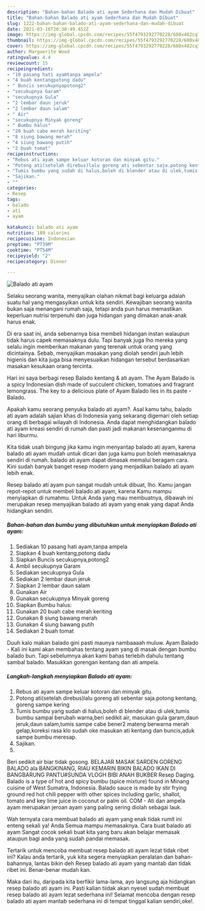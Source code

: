 ```yaml
---
description: "Bahan-bahan Balado ati ayam Sederhana dan Mudah Dibuat"
title: "Bahan-bahan Balado ati ayam Sederhana dan Mudah Dibuat"
slug: 1222-bahan-bahan-balado-ati-ayam-sederhana-dan-mudah-dibuat
date: 2021-03-16T20:30:49.452Z
image: https://img-global.cpcdn.com/recipes/55f4793292770228/680x482cq70/balado-ati-ayam-foto-resep-utama.jpg
thumbnail: https://img-global.cpcdn.com/recipes/55f4793292770228/680x482cq70/balado-ati-ayam-foto-resep-utama.jpg
cover: https://img-global.cpcdn.com/recipes/55f4793292770228/680x482cq70/balado-ati-ayam-foto-resep-utama.jpg
author: Marguerite Wood
ratingvalue: 4.4
reviewcount: 15
recipeingredient:
- "10 pasang hati ayamtanpa ampela"
- "4 buah kentangpotong dadu"
- " Buncis secukupnyapotong2"
- "secukupnya Garam"
- "secukupnya Gula"
- "2 lembar daun jeruk"
- "2 lembar daun salam"
- " Air"
- "secukupnya Minyak goreng"
- " Bumbu halus"
- "20 buah cabe merah keriting"
- "8 siung bawang merah"
- "4 siung bawang putih"
- "2 buah tomat"
recipeinstructions:
- "Rebus ati ayam sampe keluar kotoran dan minyak gitu."
- "Potong ati(setelah direbus)lalu goreng ati sebentar saja.potong kentang, goreng sampe kering"
- "Tumis bumbu yang sudah di halus,boleh di blender atau di ulek,tumis bumbu sampai berubah warna,beri sedikit air, masukan gula garam,daun jeruk,daun salam,tumis sampe cabe bener2 mateng berwarna merah gelap,koreksi rasa klo sudah oke masukan ati kentang dan buncis,aduk sampe bumbu meresap."
- "Sajikan."
- ""
categories:
- Resep
tags:
- balado
- ati
- ayam

katakunci: balado ati ayam 
nutrition: 189 calories
recipecuisine: Indonesian
preptime: "PT39M"
cooktime: "PT54M"
recipeyield: "2"
recipecategory: Dinner

---
```



![Balado ati ayam](https://img-global.cpcdn.com/recipes/55f4793292770228/680x482cq70/balado-ati-ayam-foto-resep-utama.jpg)

Selaku seorang wanita, menyajikan olahan nikmat bagi keluarga adalah suatu hal yang mengasyikan untuk kita sendiri. Kewajiban seorang  wanita bukan saja menangani rumah saja, tetapi anda pun harus memastikan keperluan nutrisi terpenuhi dan juga hidangan yang dimakan anak-anak harus enak.

Di era  saat ini, anda sebenarnya bisa membeli hidangan instan walaupun tidak harus capek memasaknya dulu. Tapi banyak juga lho mereka yang selalu ingin memberikan makanan yang terenak untuk orang yang dicintainya. Sebab, menyajikan masakan yang diolah sendiri jauh lebih higienis dan kita juga bisa menyesuaikan hidangan tersebut berdasarkan masakan kesukaan orang tercinta. 

Hari ini saya berbagi resep Balado kentang &amp; ati ayam. The Ayam Balado is a spicy Indonesian dish made of succulent chicken, tomatoes and fragrant lemongrass. The key to a delicious plate of Ayam Balado lies in its paste -Balado.

Apakah kamu seorang penyuka balado ati ayam?. Asal kamu tahu, balado ati ayam adalah sajian khas di Indonesia yang sekarang digemari oleh setiap orang di berbagai wilayah di Indonesia. Anda dapat menghidangkan balado ati ayam kreasi sendiri di rumah dan pasti jadi makanan kesenanganmu di hari liburmu.

Kita tidak usah bingung jika kamu ingin menyantap balado ati ayam, karena balado ati ayam mudah untuk dicari dan juga kamu pun boleh memasaknya sendiri di rumah. balado ati ayam dapat dimasak memalui beragam cara. Kini sudah banyak banget resep modern yang menjadikan balado ati ayam lebih enak.

Resep balado ati ayam pun sangat mudah untuk dibuat, lho. Kamu jangan repot-repot untuk membeli balado ati ayam, karena Kamu mampu menyiapkan di rumahmu. Untuk Anda yang mau membuatnya, dibawah ini merupakan resep menyajikan balado ati ayam yang enak yang dapat Anda hidangkan sendiri.

<!--inarticleads1-->

##### Bahan-bahan dan bumbu yang dibutuhkan untuk menyiapkan Balado ati ayam:

1. Sediakan 10 pasang hati ayam,tanpa ampela
1. Siapkan 4 buah kentang,potong dadu
1. Siapkan  Buncis secukupnya,potong2
1. Ambil secukupnya Garam
1. Sediakan secukupnya Gula
1. Sediakan 2 lembar daun jeruk
1. Siapkan 2 lembar daun salam
1. Gunakan  Air
1. Gunakan secukupnya Minyak goreng
1. Siapkan  Bumbu halus:
1. Gunakan 20 buah cabe merah keriting
1. Gunakan 8 siung bawang merah
1. Gunakan 4 siung bawang putih
1. Sediakan 2 buah tomat


Duuh kalo makan balado gini pasti maunya nambaaaah muluw. Ayam Balado - Kali ini kami akan membahas tentang ayam yang di masak dengan bumbu balado bun. Tapi sebelumnya akan kami bahas terlebih dahulu tentang sambal balado. Masukkan gorengan kentang dan ati ampela. 

<!--inarticleads2-->

##### Langkah-langkah menyiapkan Balado ati ayam:

1. Rebus ati ayam sampe keluar kotoran dan minyak gitu.
1. Potong ati(setelah direbus)lalu goreng ati sebentar saja.potong kentang, goreng sampe kering
1. Tumis bumbu yang sudah di halus,boleh di blender atau di ulek,tumis bumbu sampai berubah warna,beri sedikit air, masukan gula garam,daun jeruk,daun salam,tumis sampe cabe bener2 mateng berwarna merah gelap,koreksi rasa klo sudah oke masukan ati kentang dan buncis,aduk sampe bumbu meresap.
1. Sajikan.
1. 


Beri sedikit air biar tidak gosong. BELAJAR MASAK SARDEN GORENG BALADO ala BANGKINANG, RIAU KEMARIN BIKIN BALADO IKAN DI BANGBARUNG PANTU#SUNDA VLOGH BIBI ANAH BUKBER Resep Daging. Balado is a type of hot and spicy bumbu (spice mixture) found in Minang cuisine of West Sumatra, Indonesia. Balado sauce is made by stir frying ground red hot chili pepper with other spices including garlic, shallot, tomato and key lime juice in coconut or palm oil. COM - Ati dan ampela ayam merupakan jeroan ayam yang paling sering diolah sebagai lauk. 

Wah ternyata cara membuat balado ati ayam yang enak tidak rumit ini enteng sekali ya! Anda Semua mampu memasaknya. Cara buat balado ati ayam Sangat cocok sekali buat kita yang baru akan belajar memasak ataupun bagi anda yang sudah pandai memasak.

Tertarik untuk mencoba membuat resep balado ati ayam lezat tidak ribet ini? Kalau anda tertarik, yuk kita segera menyiapkan peralatan dan bahan-bahannya, lantas bikin deh Resep balado ati ayam yang mantab dan tidak ribet ini. Benar-benar mudah kan. 

Maka dari itu, daripada kita berfikir lama-lama, ayo langsung aja hidangkan resep balado ati ayam ini. Pasti kalian tiidak akan nyesel sudah membuat resep balado ati ayam lezat sederhana ini! Selamat mencoba dengan resep balado ati ayam mantab sederhana ini di tempat tinggal kalian sendiri,oke!.

